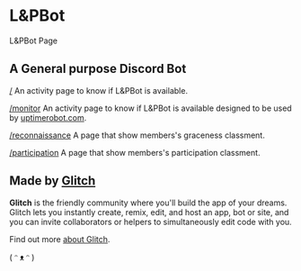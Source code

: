 # L&PBot

L&PBot Page


## A General purpose Discord Bot 

[/](https://l-pbot.glitch.me/) An activity page to know if L&PBot is available.

[/monitor](https://l-pbot.glitch.me/monitor) An activity page to know if L&PBot is available designed to be used by [uptimerobot.com](https://uptimerobot.com).

[/reconnaissance](https://l-pbot.glitch.me/reconnaissance) A page that show members's graceness classment.

[/participation](https://l-pbot.glitch.me/participation) A page that show members's participation classment.

## Made by [Glitch](https://glitch.com/)

**Glitch** is the friendly community where you'll build the app of your dreams. Glitch lets you instantly create, remix, edit, and host an app, bot or site, and you can invite collaborators or helpers to simultaneously edit code with you.

Find out more [about Glitch](https://glitch.com/about).

( ᵔ ᴥ ᵔ )
